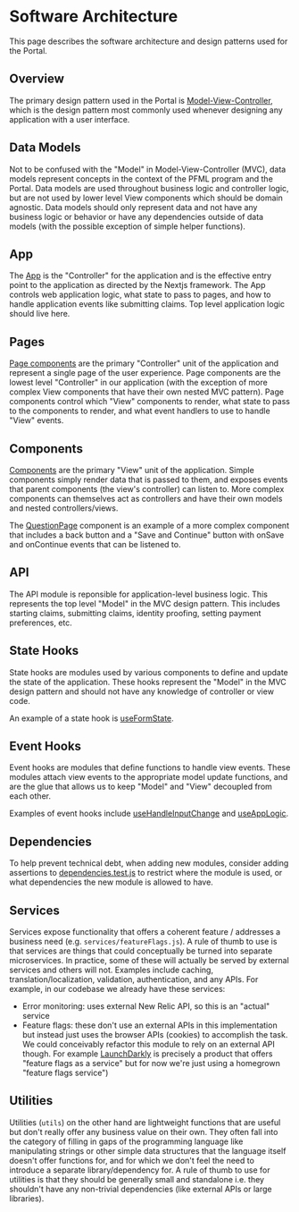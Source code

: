 # Software Architecture

This page describes the software architecture and design patterns used for the Portal.

## Overview

The primary design pattern used in the Portal is [Model-View-Controller](https://en.wikipedia.org/wiki/Model%E2%80%93view%E2%80%93controller), which is the design pattern most commonly used whenever designing any application with a user interface.

## Data Models

Not to be confused with the "Model" in Model-View-Controller (MVC), data models represent concepts in the context of the PFML program and the Portal. Data models are used throughout business logic and controller logic, but are not used by lower level View components which should be domain agnostic. Data models should only represent data and not have any business logic or behavior or have any dependencies outside of data models (with the possible exception of simple helper functions).

## App

The [App](/portal/src/pages/_app.js) is the "Controller" for the application and is the effective entry point to the application as directed by the Nextjs framework. The App controls web application logic, what state to pass to pages, and how to handle application events like submitting claims. Top level application logic should live here.

## Pages

[Page components](/portal/src/pages/) are the primary "Controller" unit of the application and represent a single page of the user experience. Page components are the lowest level "Controller" in our application (with the exception of more complex View components that have their own nested MVC pattern). Page components control which "View" components to render, what state to pass to the components to render, and what event handlers to use to handle "View" events.

## Components

[Components](/portal/src/components/) are the primary "View" unit of the application. Simple components simply render data that is passed to them, and exposes events that parent components (the view's controller) can listen to. More complex components can themselves act as controllers and have their own models and nested controllers/views.

The [QuestionPage](/portal/src/components/QuestionPage.js) component is an example of a more complex component that includes a back button and a "Save and Continue" button with onSave and onContinue events that can be listened to.

## API

The API module is reponsible for application-level business logic. This represents the top level "Model" in the MVC design pattern. This includes starting claims, submitting claims, identity proofing, setting payment preferences, etc.

## State Hooks

State hooks are modules used by various components to define and update the state of the application. These hooks represent the "Model" in the MVC design pattern and should not have any knowledge of controller or view code.

An example of a state hook is [useFormState](/portal/src/hooks/useFormState.js).

## Event Hooks

Event hooks are modules that define functions to handle view events. These modules attach view events to the appropriate model update functions, and are the glue that allows us to keep "Model" and "View" decoupled from each other.

Examples of event hooks include [useHandleInputChange](/portal/src/hooks/useHandleInputChange.js) and [useAppLogic](/portal/src/hooks/useAppLogic.js).

## Dependencies

To help prevent technical debt, when adding new modules, consider adding assertions to [dependencies.test.js](/portal/tests/dependencies.test.js) to restrict where the module is used, or what dependencies the new module is allowed to have.

## Services

Services expose functionality that offers a coherent feature / addresses a business need (e.g. `services/featureFlags.js`). A rule of thumb to use is that services are things that could conceptually be turned into separate microservices. In practice, some of these will actually be served by external services and others will not. Examples include caching, translation/localization, validation, authentication, and any APIs. For example, in our codebase we already have these services:

- Error monitoring: uses external New Relic API, so this is an "actual" service
- Feature flags: these don't use an external APIs in this implementation but instead just uses the browser APIs (cookies) to accomplish the task. We could conceivably refactor this module to rely on an external API though. For example [LaunchDarkly](https://launchdarkly.com/) is precisely a product that offers "feature flags as a service" but for now we're just using a homegrown "feature flags service")

## Utilities

Utilities (`utils`) on the other hand are lightweight functions that are useful but don't really offer any business value on their own. They often fall into the category of filling in gaps of the programming language like manipulating strings or other simple data structures that the language itself doesn't offer functions for, and for which we don't feel the need to introduce a separate library/dependency for. A rule of thumb to use for utilities is that they should be generally small and standalone i.e. they shouldn't have any non-trivial dependencies (like external APIs or large libraries).
